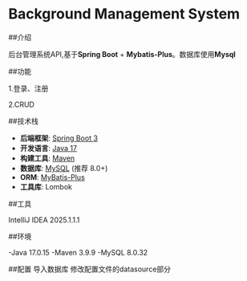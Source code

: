 # Background Management System

##介绍

后台管理系统API,基于**Spring Boot** + **Mybatis-Plus**。数据库使用**Mysql**

##功能

1.登录、注册

2.CRUD

##技术栈

- **后端框架**: [Spring Boot 3](https://spring.io/projects/spring-boot)
- **开发语言**: [Java 17](https://www.oracle.com/java/technologies/javase/jdk17-archive-downloads.html)
- **构建工具**: [Maven](https://maven.apache.org/)
- **数据库**: [MySQL](https://www.mysql.com/) (推荐 8.0+)
- **ORM**: [MyBatis-Plus](https://baomidou.com/)
- **工具库**: Lombok

##工具

IntelliJ IDEA 2025.1.1.1

##环境

-Java 17.0.15
-Maven 3.9.9
-MySQL 8.0.32

##配置
导入数据库
修改配置文件的datasource部分

